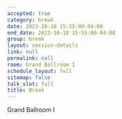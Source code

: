 ```yaml
---
accepted: true
category: break
date: 2023-10-18 15:25:00-04:00
end_date: 2023-10-18 15:55:00-04:00
group: break
layout: session-details
link: null
permalink: null
room: Grand Ballroom I
schedule_layout: full
sitemap: false
talk_slot: full
title: Break
---
```


Grand Ballroom I
